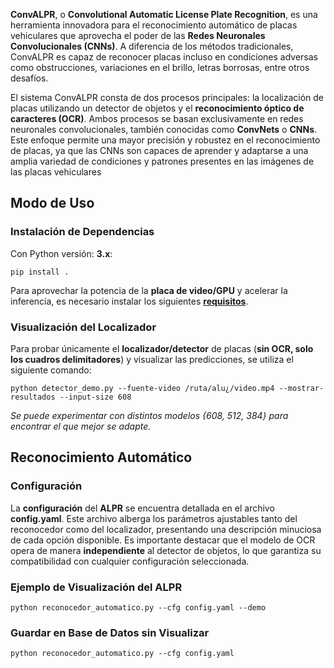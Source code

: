 **ConvALPR**, o **Convolutional Automatic License Plate Recognition**, es una herramienta innovadora para el reconocimiento automático de placas vehiculares que aprovecha el poder de las **Redes Neuronales Convolucionales (CNNs)**. A diferencia de los métodos tradicionales, ConvALPR es capaz de reconocer placas incluso en condiciones adversas como obstrucciones, variaciones en el brillo, letras borrosas, entre otros desafíos.

El sistema ConvALPR consta de dos procesos principales: la localización de placas utilizando un detector de objetos y el **reconocimiento óptico de caracteres (OCR)**. Ambos procesos se basan exclusivamente en redes neuronales convolucionales, también conocidas como **ConvNets** o **CNNs**. Este enfoque permite una mayor precisión y robustez en el reconocimiento de placas, ya que las CNNs son capaces de aprender y adaptarse a una amplia variedad de condiciones y patrones presentes en las imágenes de las placas vehiculares

## Modo de Uso

### Instalación de Dependencias

Con Python versión: **3.x**:

```
pip install .
```

Para aprovechar la potencia de la **placa de video/GPU** y acelerar la inferencia, es necesario instalar los siguientes **[requisitos](https://www.tensorflow.org/install/gpu#software_requirements)**.

### Visualización del Localizador

Para probar únicamente el **localizador/detector** de placas (**sin OCR, solo los cuadros delimitadores**) y visualizar las predicciones, se utiliza el siguiente comando:

```
python detector_demo.py --fuente-video /ruta/alu¿/video.mp4 --mostrar-resultados --input-size 608
```

*Se puede experimentar con distintos modelos {608, 512, 384} para encontrar el que mejor se adapte.*

## Reconocimiento Automático

### Configuración

La **configuración** del **ALPR** se encuentra detallada en el archivo **config.yaml**. Este archivo alberga los parámetros ajustables tanto del reconocedor como del localizador, presentando una descripción minuciosa de cada opción disponible. Es importante destacar que el modelo de OCR opera de manera **independiente** al detector de objetos, lo que garantiza su compatibilidad con cualquier configuración seleccionada.


### Ejemplo de Visualización del ALPR

```
python reconocedor_automatico.py --cfg config.yaml --demo
```

### Guardar en Base de Datos sin Visualizar

```
python reconocedor_automatico.py --cfg config.yaml
```